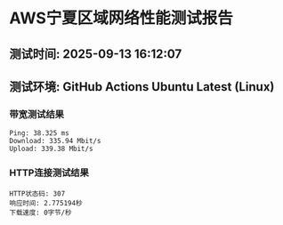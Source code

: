 # AWS宁夏区域网络性能测试报告
## 测试时间: 2025-09-13 16:12:07
## 测试环境: GitHub Actions Ubuntu Latest (Linux)

### 带宽测试结果
```
Ping: 38.325 ms
Download: 335.94 Mbit/s
Upload: 339.38 Mbit/s
```

### HTTP连接测试结果
```
HTTP状态码: 307
响应时间: 2.775194秒
下载速度: 0字节/秒
```

